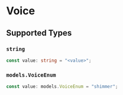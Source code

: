 # Voice


## Supported Types

### `string`

```typescript
const value: string = "<value>";
```

### `models.VoiceEnum`

```typescript
const value: models.VoiceEnum = "shimmer";
```


